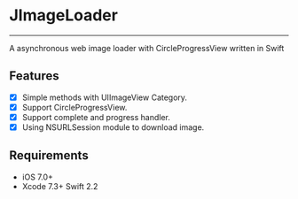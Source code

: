 # JImageLoader
----------
A asynchronous web image loader with CircleProgressView written in Swift

Features
----------

- [x] Simple methods with UIImageView Category.
- [x] Support CircleProgressView.
- [x] Support complete and progress handler.
- [x] Using NSURLSession module to download image.

Requirements
----------

- iOS 7.0+
- Xcode 7.3+ Swift 2.2